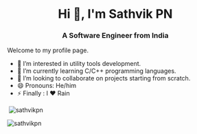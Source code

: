 <h1 align="center">Hi 👋, I'm Sathvik PN</h1>
<h3 align="center">A Software Engineer from India</h3>

Welcome to my profile page.

- 💖 I’m interested in utility tools development.
- 🌱 I’m currently learning C/C++ programming languages.
- 💞️ I’m looking to collaborate on projects starting from scratch.
- 😄 Pronouns: He/him
- ⚡ Finally : I ❤ Rain

<p>&nbsp;<img align="center" src="https://github-readme-stats.vercel.app/api?username=sathvikpn&show_icons=true&locale=en" alt="sathvikpn" /></p>

<p><img align="left" src="https://github-readme-stats.vercel.app/api/top-langs?username=sathvikpn&show_icons=true&locale=en&layout=compact" alt="sathvikpn" /></p>

<!---
SathvikPN/SathvikPN is a ✨ special ✨ repository because its `README.md` (this file) appears on your GitHub profile.
You can click the Preview link to take a look at your changes.
--->
